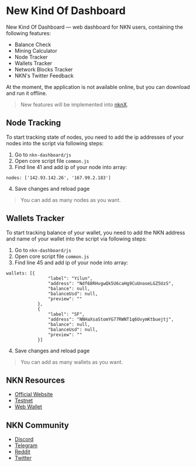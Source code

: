 # New Kind Of Dashboard
New Kind Of Dashboard — web dashboard for NKN users, containing the following features:

* Balance Check
* Mining Calculator
* Node Tracker
* Wallets Tracker
* Network Blocks Tracker
* NKN's Twitter Feedback

At the moment, the application is not available online, but you can download and run it offline.

> New features will be implemented into [nknX](https://github.com/nknx-org/nknx).

## Node Tracking
To start tracking state of nodes, you need to add the ip addresses of your nodes into the script via following steps:

1) Go to `nkn-dashboard/js`
2) Open core script file `common.js`
3) Find line 41 and add ip of your node into array:
```Line 41
nodes: ['142.93.142.26', '167.99.2.183']
```
4) Save changes and reload page

> You can add as many nodes as you want.

## Wallets Tracker
To start tracking balance of your wallet, you need to add the NKN address and name of your wallet into the script via following steps:

1) Go to `nkn-dashboard/js`
2) Open core script file `common.js`
3) Find line 45 and add ip of your node into array:
```Line 45
wallets: [{
                "label": "Yilun",
                "address": "Ndf68RHvgwQk5U6caHg9CuUnooeLGZ5UzS",
                "balance": null,
                "balanceUsd": null,
                "preview": ""
            },
            {
                "label": "SF",
                "address": "NNHaXsaStomYG77RWNT1q6UvymKtbuejtj",
                "balance": null,
                "balanceUsd": null,
                "preview": ""
            }]
```
4) Save changes and reload page

> You can add as many wallets as you want.

## NKN Resources
* [Official Website](https://www.nkn.org/)
* [Testnet](http://testnet.nkn.org/)
* [Web Wallet](https://newkindofwallet.com/)

## NKN Community
* [Discord](https://discord.gg/c7mTynX)
* [Telegram](https://t.me/nknorg)
* [Reddit](https://www.reddit.com/r/nknblockchain/)
* [Twitter](https://twitter.com/NKN_ORG)
